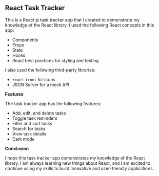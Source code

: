 ## React Task Tracker

This is a React.js task tracker app that I created to demonstrate my knowledge of the React library. I used the following React concepts in this app:

* Components
* Props
* State
* Hooks
* React best practices for styling and testing

I also used the following third-party libraries:

* `react-icons` for icons
* JSON Server for a mock API

**Features**

The task tracker app has the following features:

* Add, edit, and delete tasks
* Toggle task reminders
* Filter and sort tasks
* Search for tasks
* View task details
* Dark mode

**Conclusion**

I hope this task tracker app demonstrates my knowledge of the React library. I am always learning new things about React, and I am excited to continue using my skills to build innovative and user-friendly applications.